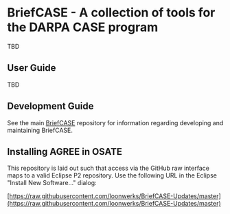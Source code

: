 # BriefCASE - A collection of tools for the DARPA CASE program

TBD

## User Guide

TBD

## Development Guide

See the main [BriefCASE](https://github.com/loonwerks/BriefCASE.git)
repository for information regarding developing and maintaining BriefCASE.

## Installing AGREE in OSATE

This repository is laid out such that access via the GitHub raw
interface maps to a valid Eclipse P2 repository.  Use the following
URL in the Eclipse "Install New Software..." dialog:

[https://raw.githubusercontent.com/loonwerks/BriefCASE-Updates/master](https://raw.githubusercontent.com/loonwerks/BriefCASE-Updates/master)
